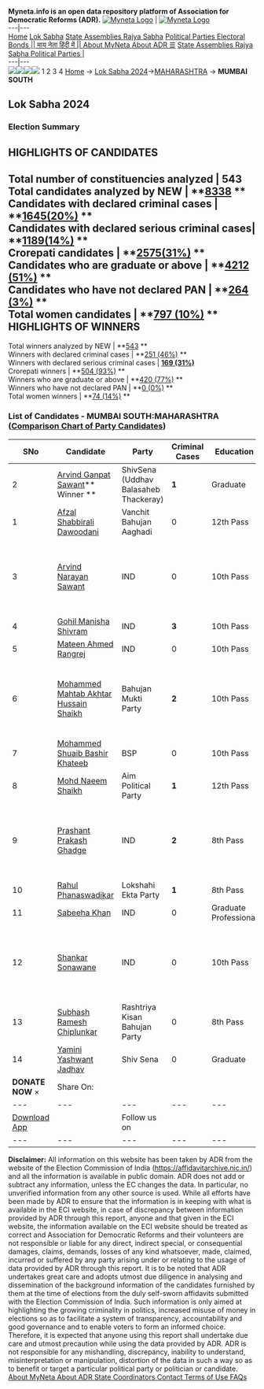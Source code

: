 **Myneta.info is an open data repository platform of Association for Democratic Reforms (ADR).**
[![Myneta Logo](https://www.myneta.info/lib/img/myneta-logo.png)](https://www.myneta.info/) | [![Myneta Logo](https://www.myneta.info/lib/img/adr-logo.png)](https://adrindia.org)  
---|---  
[Home](https://www.myneta.info/) [Lok Sabha](https://www.myneta.info/#ls "Lok Sabha") [ State Assemblies ](https://www.myneta.info/#sa "State Assemblies") [Rajya Sabha](https://www.myneta.info/#rs "Rajya Sabha") [Political Parties ](https://www.myneta.info/party "Political Parties") [ Electoral Bonds ](https://www.myneta.info/electoral_bonds "Electoral Bonds") [ || माय नेता हिंदी में || ](https://translate.google.co.in/translate?prev=hp&hl=en&js=y&u=www.myneta.info&sl=en&tl=hi&history_state0=) [ About MyNeta ](https://adrindia.org/content/about-myneta) [ About ADR ](https://adrindia.org/about-adr/who-we-are) [☰](javascript:void\(0\))
[ State Assemblies ](https://www.myneta.info/#sa "State Assemblies") [ Rajya Sabha ](https://www.myneta.info/#rs "Rajya Sabha") [ Political Parties ](https://www.myneta.info/party "Political Parties")
|   
---|---  
![](https://www.myneta.info/lib/img/banner/banner-1.png)![](https://www.myneta.info/lib/img/banner/banner-2.png)![](https://www.myneta.info/lib/img/banner/banner-3.png)![](https://www.myneta.info/lib/img/banner/banner-4.png)
1  2  3  4 
[Home](https://www.myneta.info/) → [Lok Sabha 2024](https://www.myneta.info/LokSabha2024/)→[MAHARASHTRA](https://www.myneta.info/LokSabha2024/index.php?action=show_constituencies&state_id=21) → **MUMBAI SOUTH**
### 
## Lok Sabha 2024
###  Election Summary 
HIGHLIGHTS OF CANDIDATES  
---  
Total number of constituencies analyzed |  543   
Total candidates analyzed by NEW | **[8338](https://www.myneta.info/LokSabha2024/index.php?action=summary&subAction=candidates_analyzed&sort=candidate#summary) **  
Candidates with declared criminal cases | **[1645(20%)](https://www.myneta.info/LokSabha2024/index.php?action=summary&subAction=crime&sort=candidate#summary) **  
Candidates with declared serious criminal cases| **[1189(14%)](https://www.myneta.info/LokSabha2024/index.php?action=summary&subAction=serious_crime&sort=candidate#summary) **  
Crorepati candidates | **[2575(31%)](https://www.myneta.info/LokSabha2024/index.php?action=summary&subAction=crorepati&sort=candidate#summary) **  
Candidates who are graduate or above | **[4212 (51%)](https://www.myneta.info/LokSabha2024/index.php?action=summary&subAction=education&sort=candidate#summary) **  
Candidates who have not declared PAN | **[264 (3%)](https://www.myneta.info/LokSabha2024/index.php?action=summary&subAction=without_pan&sort=candidate#summary) **  
Total women candidates | **[797 (10%)](https://www.myneta.info/LokSabha2024/index.php?action=summary&subAction=women_candidate&sort=candidate#summary) **  
HIGHLIGHTS OF WINNERS  
---  
Total winners analyzed by NEW | **[543](https://www.myneta.info/LokSabha2024/index.php?action=summary&subAction=winner_analyzed&sort=candidate#summary) **  
Winners with declared criminal cases | **[251 (46%)](https://www.myneta.info/LokSabha2024/index.php?action=summary&subAction=winner_crime&sort=candidate#summary) **  
Winners with declared serious criminal cases | **[169 (31%)](https://www.myneta.info/LokSabha2024/index.php?action=summary&subAction=winner_serious_crime&sort=candidate#summary)**  
Crorepati winners | **[504 (93%)](https://www.myneta.info/LokSabha2024/index.php?action=summary&subAction=winner_crorepati&sort=candidate#summary) **  
Winners who are graduate or above | **[420 (77%)](https://www.myneta.info/LokSabha2024/index.php?action=summary&subAction=winner_education&sort=candidate#summary) **  
Winners who have not declared PAN | **[0 (0%)](https://www.myneta.info/LokSabha2024/index.php?action=summary&subAction=winner_without_pan&sort=candidate#summary) **  
Total women winners | **[74 (14%)](https://www.myneta.info/LokSabha2024/index.php?action=summary&subAction=winner_women&sort=candidate#summary) **  
### List of Candidates - MUMBAI SOUTH:MAHARASHTRA ([Comparison Chart of Party Candidates](https://www.myneta.info/LokSabha2024/comparisonchart.php?constituency_id=309))
SNo | Candidate| Party| Criminal Cases| Education| Age| Total Assets| Liabilities  
---|---|---|---|---|---|---|---  
2  | [Arvind Ganpat Sawant](https://www.myneta.info/LokSabha2024/candidate.php?candidate_id=7097)** Winner ** | ShivSena (Uddhav Balasaheb Thackeray) | **1** | Graduate| 72 | Rs 5,04,85,191 ~ 5 Crore+ | Rs 0 ~   
1  | [Afzal Shabbirali Dawoodani](https://www.myneta.info/LokSabha2024/candidate.php?candidate_id=7556) | Vanchit Bahujan Aaghadi | 0 | 12th Pass| 44 | Rs 1,31,31,465 ~ 1 Crore+ | Rs 21,20,000 ~ 21 Lacs+  
3  | [Arvind Narayan Sawant](https://www.myneta.info/LokSabha2024/candidate.php?candidate_id=7558) | IND | 0 | 10th Pass| 55 | ![](https://myneta.info/image_v2.php?myneta_folder=LokSabha2024&candidate_id=7558&col=ta) | ![](https://myneta.info/image_v2.php?myneta_folder=LokSabha2024&candidate_id=7558&col=lia)  
4  | [Gohil Manisha Shivram](https://www.myneta.info/LokSabha2024/candidate.php?candidate_id=7271) | IND | **3** | 10th Pass| 43 | Rs 45,40,800 ~ 45 Lacs+ | Rs 12,52,760 ~ 12 Lacs+  
5  | [Mateen Ahmed Rangrej](https://www.myneta.info/LokSabha2024/candidate.php?candidate_id=7551) | IND | 0 | 10th Pass| 55 | Rs 26,77,000 ~ 26 Lacs+ | Rs 0 ~   
6  | [Mohammed Mahtab Akhtar Hussain Shaikh](https://www.myneta.info/LokSabha2024/candidate.php?candidate_id=7272) | Bahujan Mukti Party | **2** | 10th Pass| 36 | ![](https://myneta.info/image_v2.php?myneta_folder=LokSabha2024&candidate_id=7272&col=ta) | ![](https://myneta.info/image_v2.php?myneta_folder=LokSabha2024&candidate_id=7272&col=lia)  
7  | [Mohammed Shuaib Bashir Khateeb](https://www.myneta.info/LokSabha2024/candidate.php?candidate_id=7553) | BSP | 0 | 10th Pass| 46 | Rs 64,40,000 ~ 64 Lacs+ | Rs 0 ~   
8  | [Mohd Naeem Shaikh](https://www.myneta.info/LokSabha2024/candidate.php?candidate_id=7560) | Aim Political Party | **1** | 12th Pass| 59 | Rs 4,33,73,148 ~ 4 Crore+ | Rs 0 ~   
9  | [Prashant Prakash Ghadge](https://www.myneta.info/LokSabha2024/candidate.php?candidate_id=7555) | IND | **2** | 8th Pass| 38 | ![](https://myneta.info/image_v2.php?myneta_folder=LokSabha2024&candidate_id=7555&col=ta) | ![](https://myneta.info/image_v2.php?myneta_folder=LokSabha2024&candidate_id=7555&col=lia)  
10  | [Rahul Phanaswadikar](https://www.myneta.info/LokSabha2024/candidate.php?candidate_id=7273) | Lokshahi Ekta Party | **1** | 8th Pass| 29 | Rs 47,08,000 ~ 47 Lacs+ | Rs 0 ~   
11  | [Sabeeha Khan](https://www.myneta.info/LokSabha2024/candidate.php?candidate_id=7561) | IND | 0 | Graduate Professional| 27 | Rs 25,000 ~ 25 Thou+ | Rs 0 ~   
12  | [Shankar Sonawane](https://www.myneta.info/LokSabha2024/candidate.php?candidate_id=7221) | IND | 0 | 10th Pass| 56 | ![](https://myneta.info/image_v2.php?myneta_folder=LokSabha2024&candidate_id=7221&col=ta) | ![](https://myneta.info/image_v2.php?myneta_folder=LokSabha2024&candidate_id=7221&col=lia)  
13  | [Subhash Ramesh Chiplunkar](https://www.myneta.info/LokSabha2024/candidate.php?candidate_id=7554) | Rashtriya Kisan Bahujan Party | 0 | 8th Pass| 43 | Rs 1,18,47,061 ~ 1 Crore+ | Rs 50,32,528 ~ 50 Lacs+  
14  | [Yamini Yashwant Jadhav](https://www.myneta.info/LokSabha2024/candidate.php?candidate_id=7557) | Shiv Sena | 0 | Graduate| 56 | Rs 13,46,75,915 ~ 13 Crore+ | Rs 1,08,40,000 ~ 1 Crore+  
|  **DONATE NOW** × |  Share On:  | [](https://api.whatsapp.com/send?text=https%3A%2F%2Fmyneta.info%2Fpunjab2022%2Findex.php%3Faction%3Dshow_constituencies%26state_id%3D19) | [](https://www.facebook.com/sharer/sharer.php?u=https%3A%2F%2Fmyneta.info%2Fpunjab2022%2Findex.php%3Faction%3Dshow_constituencies%26state_id%3D19) | [](https://twitter.com/share?url=https%3A%2F%2Fmyneta.info%2Fpunjab2022%2Findex.php%3Faction%3Dshow_constituencies%26state_id%3D19)  
---|---|---|---|---  
| [ Download App ](https://play.google.com/store/apps/details?id=com.webrosoft.myneta1&pcampaignid=pcampaignidMKT-Other-global-all-co-prtnr-py-PartBadge-Mar2515-1) | [](https://play.google.com/store/apps/details?id=com.webrosoft.myneta1&pcampaignid=pcampaignidMKT-Other-global-all-co-prtnr-py-PartBadge-Mar2515-1) |  Follow us on  | [](https://www.facebook.com/adrindia.org/) | [](https://twitter.com/adrspeaks) | [](https://groups.google.com/g/national-election-watch?hl=en&pli=1) | [](https://www.instagram.com/adrspeaks/) | [](https://www.youtube.com/user/adrspeaks) | [](https://sharechat.com/profile/adrspeaks)  
---|---|---|---|---|---|---|---|---  
**Disclaimer:** All information on this website has been taken by ADR from the website of the Election Commission of India (https://affidavitarchive.nic.in/) and all the information is available in public domain. ADR does not add or subtract any information, unless the EC changes the data. In particular, no unverified information from any other source is used. While all efforts have been made by ADR to ensure that the information is in keeping with what is available in the ECI website, in case of discrepancy between information provided by ADR through this report, anyone and that given in the ECI website, the information available on the ECI website should be treated as correct and Association for Democratic Reforms and their volunteers are not responsible or liable for any direct, indirect special, or consequential damages, claims, demands, losses of any kind whatsoever, made, claimed, incurred or suffered by any party arising under or relating to the usage of data provided by ADR through this report. It is to be noted that ADR undertakes great care and adopts utmost due diligence in analysing and dissemination of the background information of the candidates furnished by them at the time of elections from the duly self-sworn affidavits submitted with the Election Commission of India. Such information is only aimed at highlighting the growing criminality in politics, increased misuse of money in elections so as to facilitate a system of transparency, accountability and good governance and to enable voters to form an informed choice. Therefore, it is expected that anyone using this report shall undertake due care and utmost precaution while using the data provided by ADR. ADR is not responsible for any mishandling, discrepancy, inability to understand, misinterpretation or manipulation, distortion of the data in such a way so as to benefit or target a particular political party or politician or candidate. 
[ About MyNeta ](https://adrindia.org/content/about-myneta) [ About ADR ](https://adrindia.org/about-adr/who-we-are) [ State Coordinators ](https://adrindia.org/about-adr/state-coordinators) [ Contact ](https://adrindia.org/contact-us) [ Terms of Use ](https://adrindia.org/content/adr-terms-use) [ FAQs ](https://adrindia.org/content/faqs)
